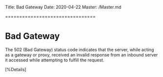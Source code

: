 Title: Bad Gateway
Date: 2020-04-22
Master: /Master.md

================================

Bad Gateway
================================

The 502 (Bad Gateway) status code indicates that the server, while
acting as a gateway or proxy, received an invalid response from an
inbound server it accessed while attempting to fulfill the request.

[%Details]